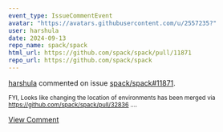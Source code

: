 ```yaml
---
event_type: IssueCommentEvent
avatar: "https://avatars.githubusercontent.com/u/2557235?"
user: harshula
date: 2024-09-13
repo_name: spack/spack
html_url: https://github.com/spack/spack/pull/11871
repo_url: https://github.com/spack/spack
---
```


<a href='https://github.com/harshula' target='_blank'>harshula</a> commented on issue <a href='https://github.com/spack/spack/pull/11871' target='_blank'>spack/spack#11871</a>.

<small>FYI, Looks like changing the location of environments has been merged via https://github.com/spack/spack/pull/32836 ....</small>

<a href='https://github.com/spack/spack/pull/11871' target='_blank'>View Comment</a>